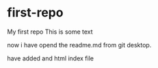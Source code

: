 # first-repo

My first repo
This is some text

now i have opend the readme.md from git desktop.

have added and html index file
